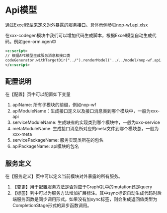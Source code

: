 # Api模型

通过Excel模型来定义对外暴露的服务接口。具体示例参见[nop-wf.api.xlsx](https://gitee.com/canonical-entropy/nop-entropy/blob/master/nop-wf/model/nop-wf.api.xlsx)

在xxx-codegen模块中我们可以增加代码生成脚本，根据Excel模型自动生成代码。例如gen-orm.xgen中

````xml
<c:script>
// 根据API模型生成服务消息和接口类
codeGenerator.withTargetDir("../").renderModel('../../model/nop-wf.api.xlsx','/nop/templates/api', '/',$scope);
</c:script>
````

## 配置说明
在【配置】页中可以配置如下变量

1. apiName: 所有子模块的前缀，例如nop-wf
2. apiModuleName：生成接口定义以及接口消息类到哪个模块中，一般为xxx-api
3. serviceModuleName: 生成缺省的实现类到哪个模块中，一般为xxx-service
4. metaModuleName: 生成接口消息所对应的meta文件到哪个模块总，一般为xxx-meta
5. servicePackageName: 服务实现类所在的包名
6. apiPackageName: api模块的包名

## 服务定义
在【服务定义】页中可以定义当前模块对外暴露的所有服务。

1. 【变更】用于配置服务方法是否对应于GraphQL中的mutation还是query
2. 【标签】列中可以为服务方法增加扩展标注。其中sync标识自动生成代码时后端服务函数是同步调用形式。如果没有加sync标签，则会生成返回值类型为CompletionStage形式的异步函数调用。